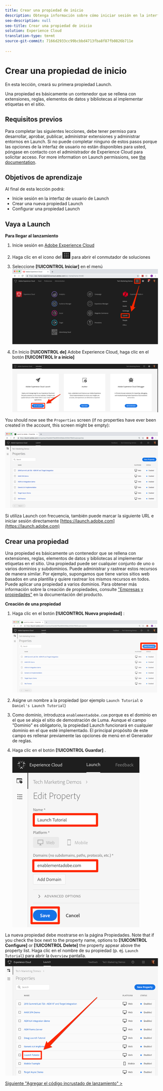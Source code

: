 ```yaml
---
title: Crear una propiedad de inicio
description: Obtenga información sobre cómo iniciar sesión en la interfaz de Launch y crear una propiedad Launch. Esta lección forma parte del tutorial Implementación de Experience Cloud en sitios web con Launch.
seo-description: null
seo-title: Crear una propiedad de inicio
solution: Experience Cloud
translation-type: tm+mt
source-git-commit: 7166d2933cc99bcbbd4713fba8f87fb0826b711e

---
```



# Crear una propiedad de inicio

En esta lección, creará su primera propiedad Launch.

Una propiedad es básicamente un contenedor que se rellena con extensiones, reglas, elementos de datos y bibliotecas al implementar etiquetas en el sitio.

## Requisitos previos

Para completar las siguientes lecciones, debe tener permiso para desarrollar, aprobar, publicar, administrar extensiones y administrar entornos en Launch. Si no puede completar ninguno de estos pasos porque las opciones de la interfaz de usuario no están disponibles para usted, póngase en contacto con el administrador de Experience Cloud para solicitar acceso. For more information on Launch permissions, see [the documentation](https://docs.adobe.com/content/help/en/launch/using/reference/admin/user-permissions.html).

## Objetivos de aprendizaje

Al final de esta lección podrá:

* Inicie sesión en la interfaz de usuario de Launch
* Crear una nueva propiedad Launch
* Configurar una propiedad Launch

## Vaya a Launch

**Para llegar al lanzamiento**

1. Inicie sesión en [Adobe Experience Cloud](https://experiencecloud.adobe.com)

1. Haga clic en el icono del ![conmutador de soluciones](images/launch-solutionSwitcher.png) para abrir el conmutador de soluciones

1. Seleccione **[!UICONTROL Iniciar]** en el menú ![Abra el conmutador de soluciones con el icono y haga clic en Activación](images/launch-solutionSwitcherActivation.png)

1. En Inicio **[!UICONTROL de]** Adobe Experience Cloud, haga clic en el botón **[!UICONTROL Ir a inicio]**

   ![Haga clic en el botón Iniciar](images/launch-goToLaunch.png)

You should now see the `Properties` screen (if no properties have ever been created in the account, this screen might be empty):

![Pantalla Propiedades](images/launch-propertiesScreen.png)

Si utiliza Launch con frecuencia, también puede marcar la siguiente URL e iniciar sesión directamente [https://launch.adobe.com](https://launch.adobe.com)

## Crear una propiedad

Una propiedad es básicamente un contenedor que se rellena con extensiones, reglas, elementos de datos y bibliotecas al implementar etiquetas en el sitio. Una propiedad puede ser cualquier conjunto de uno o varios dominios y subdominios. Puede administrar y rastrear estos recursos de manera similar. Por ejemplo, supongamos que tiene varios sitios web basados en una plantilla y quiere rastrear los mismos recursos en todos. Puede aplicar una propiedad a varios dominios. Para obtener más información sobre la creación de propiedades, consulte ["Empresas y propiedades"](https://docs.adobe.com/content/help/en/launch/using/reference/admin/companies-and-properties.html) en la documentación del producto.

**Creación de una propiedad**

1. Haga clic en el botón **[!UICONTROL Nueva propiedad]** :

   ![Haga clic en Nueva propiedad](images/launch-addNewProperty.png)

1. Asigne un nombre a la propiedad (por ejemplo `Launch Tutorial` o `Daniel's Launch Tutorial`)
1. Como dominio, introduzca `enablementadobe.com` porque es el dominio en el que se aloja el sitio de demostración de Luma. Aunque el campo "Dominio" es obligatorio, la propiedad Launch funcionará en cualquier dominio en el que esté implementado. El principal propósito de este campo es rellenar previamente las opciones de menú en el Generador de reglas.
1. Haga clic en el botón **[!UICONTROL Guardar]** .

   ![Crear una nueva propiedad](images/launch-newProperty.png)

La nueva propiedad debe mostrarse en la página Propiedades. Note that if you check the box next to the property name, options to **[!UICONTROL Configure]** or **[!UICONTROL Delete]** the property appear above the property list. Haga clic en el nombre de su propiedad (p. ej. `Launch Tutorial`) para abrir la `Overview` pantalla.
![Haga clic en el nombre de la propiedad para abrirla](images/launch-openProperty.png)

[Siguiente "Agregar el código incrustado de lanzamiento" &gt;](launch-add-embed.md)
